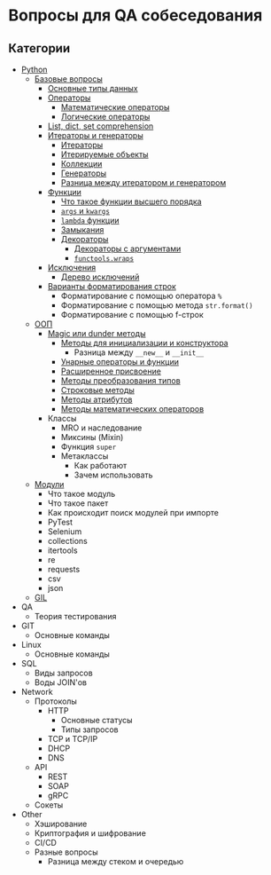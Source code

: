 # Вопросы для QA собеседования

## Категории
* [Python](/Python)
  * [Базовые вопросы](/Python/Базовые%20вопросы.md)
    * [Основные типы данных](/Python/Базовые%20вопросы.md/#основные-типы-данных)
    * [Операторы](/Python/Базовые%20вопросы.md/#операторы)
      * [Математические операторы](/Python/Базовые%20вопросы.md/#математические-операторы)
      * [Логические операторы](/Python/Базовые%20вопросы.md/#логические-операторы)
    * [List, dict, set comprehension](/Python/Базовые%20вопросы.md/list-dict-set-comprehension)
    * [Итераторы и генераторы](/Python/Базовые%20вопросы.md/#итераторы-и-генераторы)
      * [Итераторы](/Python/Базовые%20вопросы.md/#итераторы)
      * [Итерируемые объекты](/Python/Базовые%20вопросы.md/#итерируемые-объекты)
      * [Коллекции](/Python/Базовые%20вопросы.md/#коллекции)
      * [Генераторы](/Python/Базовые%20вопросы.md/#генераторы)
      * [Разница между итератором и генератором](/Python/Базовые%20вопросы.md/#разница-между-итератором-и-генератором)
    * [Функции](/Python/Базовые%20вопросы.md/#функции)
      * [Что такое функции высшего порядка](/Python/Базовые%20вопросы.md/#что-такое-функции-высшего-порядка)
      * [`args` и `kwargs`](/Python/Базовые%20вопросы.md/#args-и-kwargs)
      * [`lambda` функции](/Python/Базовые%20вопросы.md/#lambda-функции)
      * [Замыкания](/Python/Базовые%20вопросы.md/#замыкания)
      * [Декораторы](/Python/Базовые%20вопросы.md/#декораторы)
        * [Декораторы с аргументами](/Python/Базовые%20вопросы.md/#декораторы-с-аргументами)
        * [`functools.wraps`](/Python/Базовые%20вопросы.md/#functoolswraps)
    * [Исключения](/Python/Базовые%20вопросы.md/#исключения)
      * [Дерево исключений](/Python/Базовые%20вопросы.md/#дерево-исключений)
    * [Варианты форматирования строк](/Python/Базовые%20вопросы.md/#варианты-форматирования-строк)
      * Форматирование с помощью оператора `%`
      * Форматирование с помощью метода `str.format()`
      * Форматирование с помощью f-строк
  * [ООП](/Python/ООП.md)
    * [Magic или dunder методы](/Python/ООП.md/#magic-или-dunder-методы)
      * [Методы для инициализации и конструктора](/Python/ООП.md/#методы-для-инициализации-и-конструктора)
        * Разница между `__new__` и `__init__`
      * [Унарные операторы и функции](/Python/ООП.md/#унарные-операторы-и-функции)
      * [Расширенное присвоение](/Python/ООП.md/#расширенное-присвоение)
      * [Методы преобразования типов](/Python/ООП.md/#методы-преобразования-типов)
      * [Строковые методы](/Python/ООП.md/#строковые-методы)
      * [Методы атрибутов](/Python/ООП.md/#методы-атрибутов)
      * [Методы математических операторов](/Python/ООП.md/#методы-математических-операторов)
    * Классы
      * MRO и наследование
      * Миксины (Mixin)
      * Функция `super`
      * Метаклассы
        * Как работают
        * Зачем использовать
  * [Модули](/Python/Модули.md)
    * Что такое модуль
    * Что такое пакет
    * Как происходит поиск модулей при импорте
    * PyTest
    * Selenium
    * collections
    * itertools
    * re
    * requests
    * csv
    * json
  * [GIL](/Python/GIL.md)
* QA
  * Теория тестирования
* GIT
  * Основные команды
* Linux
  * Основные команды
* SQL
  * Виды запросов
  * Воды JOIN'ов
* Network
  * Протоколы
    * HTTP
      * Основные статусы
      * Типы запросов
    * TCP и TCP/IP
    * DHCP
    * DNS
  * API
    * REST
    * SOAP
    * gRPC
  * Сокеты
* Other
  * Хэширование
  * Криптография и шифрование
  * CI/CD
  * Разные вопросы
    * Разница между стеком и очередью
